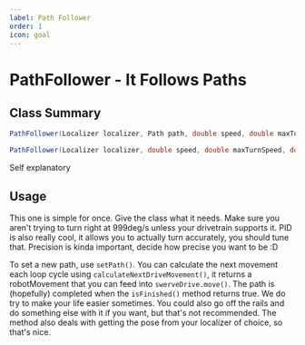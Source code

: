```yaml
---
label: Path Follower
order: 1
icon: goal
---
```


# PathFollower - It Follows Paths

## Class Summary
```java
PathFollower(Localizer localizer, Path path, double speed, double maxTurnSpeed, double maxTurnAcceleration, double maxAcceleration, MiniPID turnController, double precision);

PathFollower(Localizer localizer, double speed, double maxTurnSpeed, double maxTurnAcceleration double maxAcceleration, MiniPID turnController, double precision);
```
Self explanatory

## Usage
This one is simple for once. Give the class what it needs. Make sure you aren't trying to turn right at 999deg/s unless your drivetrain supports it. PID is also really cool, it allows you to actually turn accurately, you should tune that. Precision is kinda important, decide how precise you want to be :D

To set a new path, use `setPath()`. You can calculate the next movement each loop cycle using `calculateNextDriveMovement()`, it returns a robotMovement that you can feed into `swerveDrive.move()`. The path is (hopefully) completed when the `isFinished()` method returns true. We do try to make your life easier sometimes. You could also go off the rails and do something else with it if you want, but that's not recommended. The method also deals with getting the pose from your localizer of choice, so that's nice.